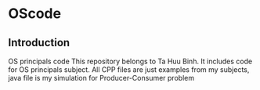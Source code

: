# OScode

## Introduction
OS principals code
This repository belongs to Ta Huu Binh. It includes code for OS principals subject. All CPP files are just examples from my subjects, java file is my simulation for Producer-Consumer problem

